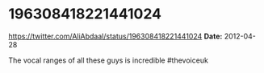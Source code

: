 # 196308418221441024
https://twitter.com/AliAbdaal/status/196308418221441024
**Date:** 2012-04-28

The vocal ranges of all these guys is incredible #thevoiceuk
